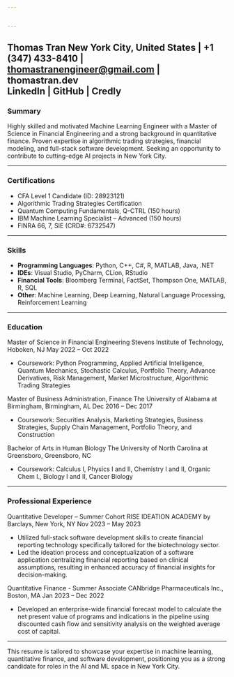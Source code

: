 ```yaml
---


---
```


<h2 id="thomas-tran--placesnew-york-cityplaces--placesunited-statesplaces---1-347-433-8410---thomastranengineergmail.com---thomastran.devlinkedin----github----credly"><strong>Thomas Tran</strong>  New York City,  United States  | +1 (347) 433-8410 |  <a href="mailto:thomastranengineer@gmail.com">thomastranengineer@gmail.com</a>  | thomastran.dev<br>
LinkedIn  |  GitHub  |  Credly</h2>
<h3 id="summary">Summary</h3>
<p>Highly skilled and motivated  Machine Learning Engineer  with a  Master of Science  in  Financial Engineering  and a strong background in  quantitative finance. Proven expertise in  algorithmic trading strategies,  financial modeling, and full-stack software development. Seeking an opportunity to contribute to cutting-edge  AI projects  in  New York City.</p>
<hr>
<h3 id="certifications">Certifications</h3>
<ul>
<li>CFA Level 1 Candidate  (ID: 28923121)</li>
<li>Algorithmic Trading Strategies Certification</li>
<li>Quantum Computing Fundamentals,  Q-CTRL  (150 hours)</li>
<li>IBM Machine Learning Specialist  – Advanced (150 hours)</li>
<li>FINRA 66, 7, SIE  (CRD#: 6732547)</li>
</ul>
<hr>
<h3 id="skills">Skills</h3>
<ul>
<li><strong>Programming Languages</strong>:  Python, C++, C#, R, MATLAB, Java, .NET</li>
<li><strong>IDEs</strong>:  Visual Studio,  PyCharm, CLion,  RStudio</li>
<li><strong>Financial Tools</strong>:  Bloomberg Terminal,  FactSet,  Thompson One, MATLAB, R, SQL</li>
<li><strong>Other</strong>:  Machine Learning,  Deep Learning,  Natural Language Processing,  Reinforcement Learning</li>
</ul>
<hr>
<h3 id="education">Education</h3>
<p>Master of Science  in  Financial Engineering  Stevens Institute of Technology,  Hoboken, NJ May 2022 – Oct 2022</p>
<ul>
<li>Coursework:  Python Programming,  Applied Artificial Intelligence,  Quantum Mechanics,  Stochastic Calculus,  Portfolio Theory,  Advance Derivatives,  Risk Management,  Market Microstructure,  Algorithmic Trading Strategies</li>
</ul>
<p>Master of Business Administration,  Finance  The University of Alabama at Birmingham,  Birmingham, AL Dec 2016 – Dec 2017</p>
<ul>
<li>Coursework:  Securities Analysis,  Marketing Strategies,  Business Strategies,  Supply Chain Management,  Portfolio Theory, and  Construction</li>
</ul>
<p>Bachelor of Arts  in  Human Biology  The University of North Carolina at Greensboro,  Greensboro, NC</p>
<ul>
<li>Coursework:  Calculus I,  Physics I and II,  Chemistry I and II,  Organic Chem I.,  Biology I and II,  Cancer Biology</li>
</ul>
<hr>
<h3 id="professional-experience">Professional Experience</h3>
<p>Quantitative Developer  – Summer Cohort  RISE IDEATION ACADEMY  by  Barclays,  New York, NY Nov 2023 – May 2023</p>
<ul>
<li>Utilized full-stack software development skills to create financial reporting technology specifically tailored for the biotechnology sector.</li>
<li>Led the ideation process and conceptualization of a software application centralizing financial reporting based on clinical assumptions, resulting in enhanced accuracy of financial insights for decision-making.</li>
</ul>
<p>Quantitative Finance  - Summer Associate  CANbridge Pharmaceuticals Inc.,  Boston, MA Jan 2023 – Dec 2022</p>
<ul>
<li>Developed an enterprise-wide financial forecast model to calculate the net present value of programs and indications in the pipeline using discounted cash flow and sensitivity analysis on the weighted average cost of capital.</li>
</ul>
<hr>
<p>This resume is tailored to showcase your expertise in  machine learning,  quantitative finance, and software development, positioning you as a strong candidate for roles in the  AI  and  ML  space in  New York City.</p>

